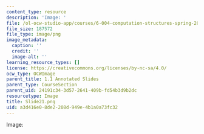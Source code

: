 ```yaml
---
content_type: resource
description: 'Image: '
file: /ol-ocw-studio-app/courses/6-004-computation-structures-spring-2017/a3d416e08de2208d949e4b1a0a73fc32_Slide21.png
file_size: 187572
file_type: image/png
image_metadata:
  caption: ''
  credit: ''
  image-alt: ''
learning_resource_types: []
license: https://creativecommons.org/licenses/by-nc-sa/4.0/
ocw_type: OCWImage
parent_title: 1.1 Annotated Slides
parent_type: CourseSection
parent_uid: 24191c34-3d57-2641-409b-fd54b3d9b2dc
resourcetype: Image
title: Slide21.png
uid: a3d416e0-8de2-208d-949e-4b1a0a73fc32
---
```

Image: 